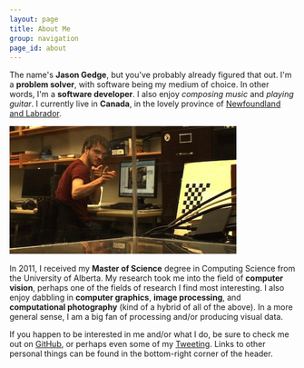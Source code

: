 ```yaml
---
layout: page
title: About Me
group: navigation
page_id: about 
---
```

The name's __Jason Gedge__, but you've probably already figured that out.
I'm a __problem solver__, with software being my medium of choice. In other words,
I'm a __software developer__. I also enjoy _composing music_ and _playing guitar_.
I currently live in __Canada__, in the lovely province of
[Newfoundland and Labrador](http://en.wikipedia.org/wiki/Newfoundland_and_Labrador "Wikipedia Entry").

<img class="me bordered" src="assets/img/me.jpg"/>

In 2011, I received my __Master of Science__ degree in Computing Science from the University
of Alberta. My research took me into the field of __computer vision__, perhaps one of the
fields of research I find most interesting. I also enjoy dabbling in __computer graphics__,
__image processing__, and __computational photography__ (kind of a hybrid of all of the above).
In a more general sense, I am a big fan of processing and/or producing visual data.

If you happen to be interested in me and/or what I do, be sure to check me out on
[GitHub](http://www.github.com/thegedge/ "My GitHub Account"), or perhaps even some of
my [Tweeting](http://www.twitter.com/thegedge/ "My Twitter Account"). Links to other
personal things can be found in the bottom-right corner of the header.

